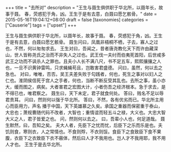 +++
title = "去所对"
description = "王生与聂生俱供职于华北所，以聂年长，故事于聂。 春，荧惑犯于角，凶。王生于是有去意，白聂曰愿乞骸骨。"
date = 2015-05-16T19:04:12+08:00
draft = false
[taxonomies]
categories =  ["Causerie"]
tags = ["upset"]
+++

王生与聂生俱供职于华北所，以聂年长，故事于聂。
春，荧惑犯于角，凶。王生于是有去意，白聂曰愿乞骸骨。
聂生问曰，凤凰非梧桐不栖，子去，寡人之过也，不然，何以匆匆求去。
王生对曰，吾闻之，昔者唐尧教化天下而许由藏深山，世人皆称尧氏之治而不非失人之过也。武王伐一夫纣而伯夷死首阳，后世咸多武王之功而不讽杀人之罪也。且夫小人长不满八尺，书不足五车，熙熙攘攘之人也，一旦不识黄钟雷鸣，只求蝇蝇苟且，岂敢害君盛德。
问曰，虽然，何以去之急也。
对曰，唯唯，否否。吴王夫差失败于勾践者，何也，死生之事对以妇人之仁也。淮阴侯信死于宫人之手者，何也，当断不断反受其乱也。去所之事，虽小亦大，缓而图之，病矣。大者害君之宏图大计，小者伤吾之经济根本。急于求去，是不得已也，唯君察之。
聂生曰，天下未定，君子就食何处。
答曰，贱名不足以辱君贵耳。
问曰，然则何以强于华北所。
答曰，不然，各有优劣而已。华北所主用心而臣用力，声名
播于中国，天下英雄慕之久矣。承国之重器而保密重于泰山，大忠也；萧规曹随代码不改者，大智也；重情谊而轻五斗之禄，大义也。大忠大智大义之人，君子皆爱之也。
问，然则何以去之。
曰，吾辈小人也，何足道哉。
聂生默然，曰，吾知之矣。
夫大人者，先臣下之忧而忧，后臣下之乐而乐是也。夫饥则食，寒则衣，人之常情也。不食则殍，不衣则馁。食臣下之食致臣下食不果腹，衣臣下之衣致臣下衣不蔽体，然后曰人才不我用也。岂人才不我用耶，我不用人才也。
王生于是去华北所。

